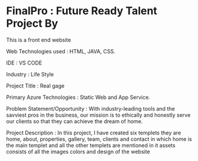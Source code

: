# FinalPro : Future Ready Talent Project By 

This is a front end website

Web Technologies used : HTML, JAVA, CSS.

IDE : VS CODE

Industry : Life Style

Project Title : Real gage

Primary Azure Technologies : Static Web and App Service.

Problem Statement/Opportunity : With industry-leading tools and the savviest pros in the business, our mission is to ethically and honestly serve our clients so that they can achieve the dream of home.

Project Description : In this project, I have created six templets they are home, about, properties, gallery, team, clients and contact in which home is the main templet and all the other templets are mentioned in it assets consists of all the images colors and design of the website
